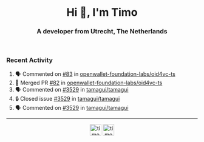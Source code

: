 <h1 align="center">Hi 👋, I'm Timo</h1>
<h3 align="center">A developer from Utrecht, The Netherlands</h3>
<br/>
<!-- https://github.com/rahuldkjain/github-profile-readme-generator --!>

<!--  <p align="left"><img src="https://github-readme-stats.vercel.app/api?username=timoglastra&show_icons=true&count_private=true&" alt="timoglastra" /></p> --!>

<!--
Github language stats
<p align="left"><img src="https://github-readme-stats.vercel.app/api/top-langs/?username=timoglastra&layout=compact" alt="timoglastra" /><p>
-->

<!-- Codestats language stats -->
<!-- <p align="left"><img src="https://codestats-readme.vercel.app/api/top-langs/?username=timoglastra&layout=compact&language_count=12" alt="timoglastra" /><p>    --!>
  
<h3>Recent Activity</h3>

<!--START_SECTION:activity-->
1. 🗣 Commented on [#83](https://github.com/openwallet-foundation-labs/oid4vc-ts/pull/83#issuecomment-3070264794) in [openwallet-foundation-labs/oid4vc-ts](https://github.com/openwallet-foundation-labs/oid4vc-ts)
2. 🎉 Merged PR [#82](https://github.com/openwallet-foundation-labs/oid4vc-ts/pull/82) in [openwallet-foundation-labs/oid4vc-ts](https://github.com/openwallet-foundation-labs/oid4vc-ts)
3. 🗣 Commented on [#3529](https://github.com/tamagui/tamagui/issues/3529#issuecomment-3068520022) in [tamagui/tamagui](https://github.com/tamagui/tamagui)
4. 🔒 Closed issue [#3529](https://github.com/tamagui/tamagui/issues/3529) in [tamagui/tamagui](https://github.com/tamagui/tamagui)
5. 🗣 Commented on [#3529](https://github.com/tamagui/tamagui/issues/3529#issuecomment-3068479267) in [tamagui/tamagui](https://github.com/tamagui/tamagui)
<!--END_SECTION:activity-->

---

<p align="center">
<a href="https://twitter.com/timoglastra" target="blank"><img align="center" src="https://cdn.jsdelivr.net/npm/simple-icons@3.0.1/icons/twitter.svg" alt="timoglastra" height="30" width="30" /></a>
<a href="https://linkedin.com/in/timoglastra" target="blank"><img align="center" src="https://cdn.jsdelivr.net/npm/simple-icons@3.0.1/icons/linkedin.svg" alt="timoglastra" height="30" width="30" /></a>
</p>



